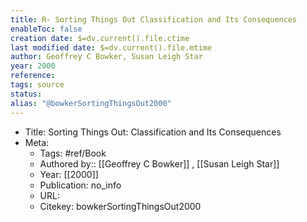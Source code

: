 ```yaml
---
title: R- Sorting Things Out Classification and Its Consequences
enableToc: false
creation date: $=dv.current().file.ctime
last modified date: $=dv.current().file.mtime
author: Geoffrey C Bowker, Susan Leigh Star
year: 2000
reference: 
tags: source
status: 
alias: "@bowkerSortingThingsOut2000"
---
```


-   Title: Sorting Things Out: Classification and Its Consequences
-   Meta:
    -   Tags: #ref/Book
    -   Authored by:: [[Geoffrey C Bowker]] , [[Susan Leigh Star]]
    -   Year: [[2000]]
    -   Publication: no_info
    -   URL:
    -   Citekey: bowkerSortingThingsOut2000
